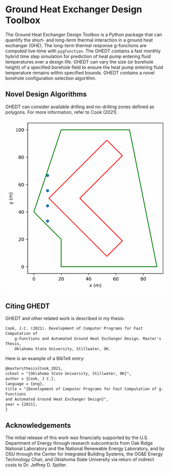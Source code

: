 # Ground Heat Exchanger Design Toolbox

The Ground Heat Exchanger Design Toolbox is a Python package that can quantify
the short- and long-term thermal interaction in a ground heat exchanger (GHE).
The long-term thermal response g-functions are computed live-time with 
`pygfunction`. The GHEDT contains a fast monthly hybrid time step simulation 
for prediction of heat pump entering fluid temperatures over a design life. 
GHEDT can vary the size (or borehole height) of a specified borehole field to 
ensure the heat pump entering fluid temperature remains within specified bounds.
GHEDT contains a novel borehole configuration selection algorithm.

## Novel Design Algorithms

GHEDT can consider available drilling and no-drilling zones defined as polygons. 
For more information, refer to Cook (2021).

![polygonal](Reports/find_bi_alternative_03.gif)

## Citing GHEDT 

GHEDT and other related work is described in my thesis: 

```angular2html
Cook, J.C. (2021). Development of Computer Programs for Fast Computation of 
    g-Functions and Automated Ground Heat Exchanger Design. Master's Thesis, 
    Oklahoma State University, Stillwater, OK.
```

Here is an example of a BibTeX entry:
```angular2html
@mastersthesis{Cook_2021,
school = "{Oklahoma State University, Stillwater, OK}",
author = {Cook, J C.},
language = {eng},
title = "{Development of Computer Programs for Fast Computation of g-Functions 
and Automated Ground Heat Exchanger Design}",
year = {2021},
}
```
  

## Acknowledgements
The initial release of this work was financially supported by the U.S. 
Department of Energy through research subcontracts from Oak Ridge National 
Laboratory and the National Renewable Energy Laboratory, and by OSU through the 
Center for Integrated Building Systems, the OG&E Energy Technology Chair, and 
Oklahoma State University via return of indirect costs to Dr. Jeffrey D. 
Spitler.
